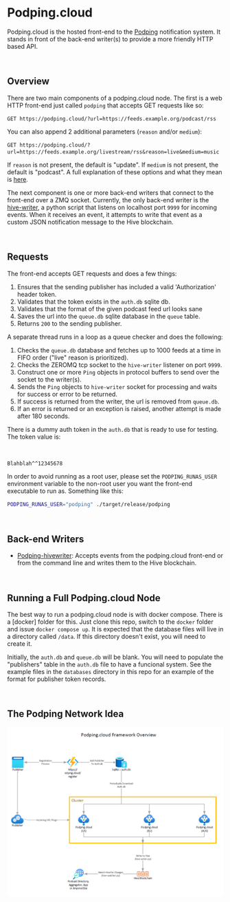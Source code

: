 # Podping.cloud

Podping.cloud is the hosted front-end to the [Podping](https://github.com/Podcastindex-org/podping) notification 
system.  It stands in front of the back-end writer(s) to provide a more friendly HTTP based API.

<br>

## Overview

There are two main components of a podping.cloud node.  The first is a web HTTP front-end just called `podping` that 
accepts GET requests like so:

```http
GET https://podping.cloud/?url=https://feeds.example.org/podcast/rss
```

You can also append 2 additional parameters (`reason` and/or `medium`):

```http
GET https://podping.cloud/?url=https://feeds.example.org/livestream/rss&reason=live&medium=music
```

If `reason` is not present, the default is "update".  If `medium` is not present, the default is "podcast".  A full
explanation of these options and what they mean  
is [here](https://github.com/Podcastindex-org/podping-hivewriter#podping-reasons).

The next component is one or more back-end writers that connect to the front-end over a ZMQ socket.  Currently, the 
only back-end writer is the [hive-writer](https://github.com/Podcastindex-org/podping-hivewriter), a python script that 
listens on localhost port `9999` for incoming events.  When it receives an event, it attempts to write that event as 
a custom JSON notification message to the Hive blockchain.

<br>

## Requests

The front-end accepts GET requests and does a few things:

1. Ensures that the sending publisher has included a valid 'Authorization' header token.
2. Validates that the token exists in the `auth.db` sqlite db.
3. Validates that the format of the given podcast feed url looks sane
4. Saves the url into the `queue.db` sqlite database in the `queue` table.
5. Returns `200` to the sending publisher.

A separate thread runs in a loop as a queue checker and does the following:

1. Checks the `queue.db` database and fetches up to 1000 feeds at a time in FIFO order ("live" reason is prioritized).
2. Checks the ZEROMQ tcp socket to the `hive-writer` listener on port `9999`.
3. Construct one or more `Ping` objects in protocol buffers to send over the socket to the writer(s).
4. Sends the `Ping` objects to `hive-writer` socket for processing and waits for success or error to be returned.
5. If success is returned from the writer, the url is removed from `queue.db`.
6. If an error is returned or an exception is raised, another attempt is made after 180 seconds.

There is a dummy auth token in the `auth.db` that is ready to use for testing.  The token value is:

<br>

```text
Blahblah^^12345678
```

In order to avoid running as a root user, please set the `PODPING_RUNAS_USER` environment variable to the non-root 
user you want the front-end executable to run as.  Something like this:

```bash
PODPING_RUNAS_USER="podping" ./target/release/podping
```

<br>

## Back-end Writers

 - [Podping-hivewriter](https://github.com/Podcastindex-org/podping-hivewriter):  Accepts events from the podping.cloud
                        front-end or from the command line and writes them to the Hive blockchain.


<br>

## Running a Full Podping.cloud Node

The best way to run a podping.cloud node is with docker compose.  There is a [docker] folder for this.  Just clone this
repo, switch to the `docker` folder and issue `docker compose up`.  It is expected that the database files will live in
a directory called `/data`.  If this directory doesn't exist, you will need to create it.

Initially, the `auth.db` and `queue.db` will be blank.  You will need to populate the "publishers" table in the
`auth.db` file to have a funcional system.  See the example files in the `databases` directory in this repo for an 
example of the format for publisher token records.

<br>

## The Podping Network Idea

![Framework Overview 1](framework1.png)
